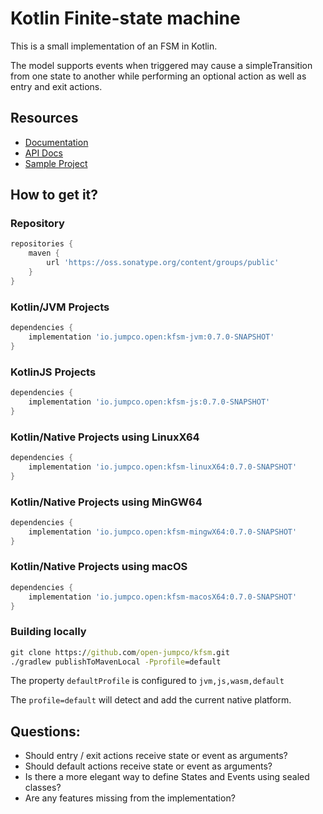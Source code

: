 # Kotlin Finite-state machine

This is a small implementation of an FSM in Kotlin.

The model supports events when triggered may cause a simpleTransition from one state to another while performing an optional action as well as entry and exit actions.

## Resources
* [Documentation](https://open.jumpco.io/projects/kfsm/index.html)
* [API Docs](https://open.jumpco.io/projects/kfsm/javadoc/kfsm/index.html)
* [Sample Project](https://github.com/open-jumpco/kfsm-samples)

## How to get it?

### Repository
```groovy
repositories {
    maven {
        url 'https://oss.sonatype.org/content/groups/public' 
    }
}
```

### Kotlin/JVM Projects
```groovy
dependencies {
    implementation 'io.jumpco.open:kfsm-jvm:0.7.0-SNAPSHOT'
}
```
### KotlinJS Projects
```groovy
dependencies {
    implementation 'io.jumpco.open:kfsm-js:0.7.0-SNAPSHOT'
}
```
### Kotlin/Native Projects using LinuxX64
```groovy
dependencies {
    implementation 'io.jumpco.open:kfsm-linuxX64:0.7.0-SNAPSHOT'    
}
```
### Kotlin/Native Projects using MinGW64
```groovy
dependencies {
    implementation 'io.jumpco.open:kfsm-mingwX64:0.7.0-SNAPSHOT'    
}
```
### Kotlin/Native Projects using macOS
```groovy
dependencies {
    implementation 'io.jumpco.open:kfsm-macosX64:0.7.0-SNAPSHOT'    
}
```
### Building locally

```cmd
git clone https://github.com/open-jumpco/kfsm.git
./gradlew publishToMavenLocal -Pprofile=default
```
The property `defaultProfile` is configured to `jvm,js,wasm,default`

The `profile=default` will detect and add the current native platform.

## Questions:
* Should entry / exit actions receive state or event as arguments?
* Should default actions receive state or event as arguments?
* Is there a more elegant way to define States and Events using sealed classes?
* Are any features missing from the implementation?

